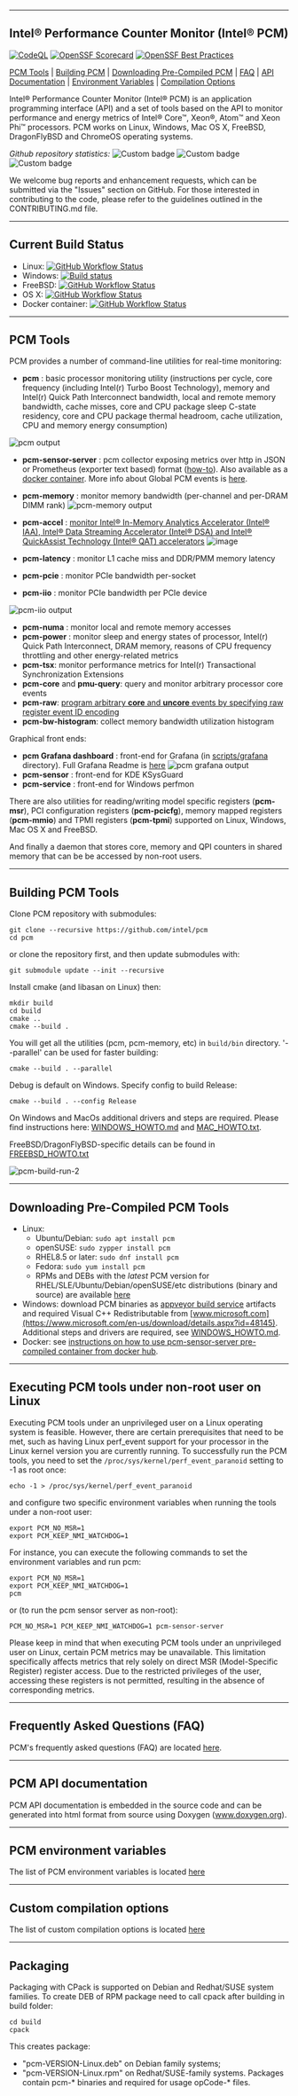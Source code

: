 --------------------------------------------------------------------------------
Intel&reg; Performance Counter Monitor (Intel&reg; PCM)
--------------------------------------------------------------------------------

[![CodeQL](https://github.com/intel/pcm/actions/workflows/codeql.yml/badge.svg?branch=master)](https://github.com/intel/pcm/security/code-scanning/tools/CodeQL/status)
[![OpenSSF Scorecard](https://api.securityscorecards.dev/projects/github.com/intel/pcm/badge)](https://securityscorecards.dev/viewer/?uri=github.com/intel/pcm)
[![OpenSSF Best Practices](https://www.bestpractices.dev/projects/8652/badge)](https://www.bestpractices.dev/projects/8652)

[PCM Tools](#pcm-tools) | [Building PCM](#building-pcm-tools) | [Downloading Pre-Compiled PCM](#downloading-pre-compiled-pcm-tools) | [FAQ](#frequently-asked-questions-faq) | [API Documentation](#pcm-api-documentation) | [Environment Variables](#pcm-environment-variables) | [Compilation Options](#custom-compilation-options)

Intel&reg; Performance Counter Monitor (Intel&reg; PCM) is an application programming interface (API) and a set of tools based on the API to monitor performance and energy metrics of Intel&reg; Core&trade;, Xeon&reg;, Atom&trade; and Xeon Phi&trade; processors. PCM works on Linux, Windows, Mac OS X, FreeBSD, DragonFlyBSD and ChromeOS operating systems.

*Github repository statistics:* ![Custom badge](https://img.shields.io/endpoint?url=https%3A%2F%2Fhetthbszh0.execute-api.us-east-2.amazonaws.com%2Fdefault%2Fpcm-clones) ![Custom badge](https://img.shields.io/endpoint?url=https%3A%2F%2F5urjfrshcd.execute-api.us-east-2.amazonaws.com%2Fdefault%2Fpcm-yesterday-clones) ![Custom badge](https://img.shields.io/endpoint?url=https%3A%2F%2Fcsqqh18g3l.execute-api.us-east-2.amazonaws.com%2Fdefault%2Fpcm-today-clones)

We welcome bug reports and enhancement requests, which can be submitted via the "Issues" section on GitHub. For those interested in contributing to the code, please refer to the guidelines outlined in the CONTRIBUTING.md file.

--------------------------------------------------------------------------------
Current Build Status
--------------------------------------------------------------------------------

- Linux: [![GitHub Workflow Status](https://img.shields.io/github/actions/workflow/status/intel/pcm/linux_make.yml?branch=master)](https://github.com/intel/pcm/actions/workflows/linux_make.yml?query=branch%3Amaster)
- Windows: [![Build status](https://ci.appveyor.com/api/projects/status/github/intel/pcm?branch=master&svg=true)](https://ci.appveyor.com/project/opcm/pcm)
- FreeBSD: [![GitHub Workflow Status](https://img.shields.io/github/actions/workflow/status/intel/pcm/freebsd_build.yml?branch=master)](https://github.com/intel/pcm/actions/workflows/freebsd_build.yml?query=branch%3Amaster)
- OS X: [![GitHub Workflow Status](https://img.shields.io/github/actions/workflow/status/intel/pcm/macosx_build.yml?branch=master)](https://github.com/intel/pcm/actions/workflows/macosx_build.yml?query=branch%3Amaster)
- Docker container: [![GitHub Workflow Status](https://img.shields.io/github/actions/workflow/status/intel/pcm/docker.yml?branch=master)](doc/DOCKER_README.md)

--------------------------------------------------------------------------------
PCM Tools
--------------------------------------------------------------------------------

PCM provides a number of command-line utilities for real-time monitoring:

- **pcm** : basic processor monitoring utility (instructions per cycle, core frequency (including Intel(r) Turbo Boost Technology), memory and Intel(r) Quick Path Interconnect bandwidth, local and remote memory bandwidth, cache misses, core and CPU package sleep C-state residency, core and CPU package thermal headroom, cache utilization, CPU and memory energy consumption)

![pcm output](https://github.com/intel/pcm/assets/25432609/88485ff5-dc7c-4a1c-974f-8396f03829dc)

- **pcm-sensor-server** : pcm collector exposing metrics over http in JSON or Prometheus (exporter text based) format ([how-to](doc/PCM-EXPORTER.md)). Also available as a [docker container](doc/DOCKER_README.md). More info about Global PCM events is [here](doc/PCM-SENSOR-SERVER-README.md).
- **pcm-memory** : monitor memory bandwidth (per-channel and per-DRAM DIMM rank)
![pcm-memory output](https://raw.githubusercontent.com/wiki/intel/pcm/pcm-memory.x.JPG)
- **pcm-accel** : [monitor Intel® In-Memory Analytics Accelerator (Intel® IAA), Intel® Data Streaming Accelerator (Intel® DSA) and Intel® QuickAssist Technology (Intel® QAT)  accelerators](doc/PCM_ACCEL_README.md)
![image](https://user-images.githubusercontent.com/25432609/218480696-42ade94f-e0c3-4000-9dd8-39a0e75a210e.png)

- **pcm-latency** : monitor L1 cache miss and DDR/PMM memory latency
- **pcm-pcie** : monitor PCIe bandwidth per-socket
- **pcm-iio** : monitor PCIe bandwidth per PCIe device

![pcm-iio output](https://raw.githubusercontent.com/wiki/intel/pcm/pcm-iio.png)
- **pcm-numa** : monitor local and remote memory accesses
- **pcm-power** : monitor sleep and energy states of processor, Intel(r) Quick Path Interconnect, DRAM memory, reasons of CPU frequency throttling and other energy-related metrics
- **pcm-tsx**: monitor performance metrics for Intel(r) Transactional Synchronization Extensions
- **pcm-core** and **pmu-query**: query and monitor arbitrary processor core events
- **pcm-raw**: [program arbitrary **core** and **uncore** events by specifying raw register event ID encoding](doc/PCM_RAW_README.md)
- **pcm-bw-histogram**: collect memory bandwidth utilization histogram

Graphical front ends:
- **pcm Grafana dashboard** :  front-end for Grafana (in [scripts/grafana](scripts/grafana) directory). Full Grafana Readme is [here](scripts/grafana/README.md)
![pcm grafana output](https://raw.githubusercontent.com/wiki/intel/pcm/pcm-dashboard.png)
- **pcm-sensor** :  front-end for KDE KSysGuard
- **pcm-service** :  front-end for Windows perfmon

There are also utilities for reading/writing model specific registers (**pcm-msr**), PCI configuration registers (**pcm-pcicfg**), memory mapped registers (**pcm-mmio**) and TPMI registers (**pcm-tpmi**) supported on Linux, Windows, Mac OS X and FreeBSD.

And finally a daemon that stores core, memory and QPI counters in shared memory that can be be accessed by non-root users.

--------------------------------------------------------------------------------
Building PCM Tools
--------------------------------------------------------------------------------

Clone PCM repository with submodules:

```
git clone --recursive https://github.com/intel/pcm
cd pcm
```

or clone the repository first, and then update submodules with:

```
git submodule update --init --recursive
```

Install cmake (and libasan on Linux) then:

```
mkdir build
cd build
cmake ..
cmake --build .
```
You will get all the utilities (pcm, pcm-memory, etc) in `build/bin` directory.
'--parallel' can be used for faster building:
```
cmake --build . --parallel
```
Debug is default on Windows. Specify config to build Release:
```
cmake --build . --config Release
```
On Windows and MacOs additional drivers and steps are required. Please find instructions here: [WINDOWS_HOWTO.md](doc/WINDOWS_HOWTO.md) and [MAC_HOWTO.txt](doc/MAC_HOWTO.txt).

FreeBSD/DragonFlyBSD-specific details can be found in [FREEBSD_HOWTO.txt](doc/FREEBSD_HOWTO.txt)

![pcm-build-run-2](https://user-images.githubusercontent.com/25432609/205663554-c4fa1724-6286-495a-9dbd-0104de3f535f.gif)

--------------------------------------------------------------------------------
Downloading Pre-Compiled PCM Tools
--------------------------------------------------------------------------------

- Linux:
  * Ubuntu/Debian: `sudo apt install pcm`
  * openSUSE: `sudo zypper install pcm`
  * RHEL8.5 or later: `sudo dnf install pcm` 
  * Fedora: `sudo yum install pcm`
  * RPMs and DEBs with the *latest* PCM version for RHEL/SLE/Ubuntu/Debian/openSUSE/etc distributions (binary and source) are available [here](https://software.opensuse.org/download/package?package=pcm&project=home%3Aopcm)
- Windows: download PCM binaries as [appveyor build service](https://ci.appveyor.com/project/opcm/pcm/history) artifacts and required Visual C++ Redistributable from [www.microsoft.com](https://www.microsoft.com/en-us/download/details.aspx?id=48145). Additional steps and drivers are required, see [WINDOWS_HOWTO.md](doc/WINDOWS_HOWTO.md).
- Docker: see [instructions on how to use pcm-sensor-server pre-compiled container from docker hub](doc/DOCKER_README.md).

--------------------------------------------------------------------------------
Executing PCM tools under non-root user on Linux
--------------------------------------------------------------------------------

Executing PCM tools under an unprivileged user on a Linux operating system is feasible. However, there are certain prerequisites that need to be met, such as having Linux perf_event support for your processor in the Linux kernel version you are currently running. To successfully run the PCM tools, you need to set the `/proc/sys/kernel/perf_event_paranoid` setting to -1 as root once:

```
echo -1 > /proc/sys/kernel/perf_event_paranoid
```

and configure two specific environment variables when running the tools under a non-root user:

```
export PCM_NO_MSR=1
export PCM_KEEP_NMI_WATCHDOG=1
```

For instance, you can execute the following commands to set the environment variables and run pcm:

```
export PCM_NO_MSR=1
export PCM_KEEP_NMI_WATCHDOG=1
pcm
```

or (to run the pcm sensor server as non-root):

```
PCM_NO_MSR=1 PCM_KEEP_NMI_WATCHDOG=1 pcm-sensor-server
```

Please keep in mind that when executing PCM tools under an unprivileged user on Linux, certain PCM metrics may be unavailable. This limitation specifically affects metrics that rely solely on direct MSR (Model-Specific Register) register access. Due to the restricted privileges of the user, accessing these registers is not permitted, resulting in the absence of corresponding metrics.

--------------------------------------------------------------------------------
Frequently Asked Questions (FAQ)
--------------------------------------------------------------------------------

PCM's frequently asked questions (FAQ) are located [here](doc/FAQ.md).

--------------------------------------------------------------------------------
PCM API documentation
--------------------------------------------------------------------------------

PCM API documentation is embedded in the source code and can be generated into html format from source using Doxygen (www.doxygen.org).

--------------------------------------------------------------------------------
PCM environment variables
--------------------------------------------------------------------------------

The list of PCM environment variables is located [here](doc/ENVVAR_README.md)

--------------------------------------------------------------------------------
Custom compilation options
--------------------------------------------------------------------------------
The list of custom compilation options is located [here](doc/CUSTOM-COMPILE-OPTIONS.md)

--------------------------------------------------------------------------------
Packaging
--------------------------------------------------------------------------------
Packaging with CPack is supported on Debian and Redhat/SUSE system families.
To create DEB of RPM package need to call cpack after building in build folder:
```
cd build
cpack
```
This creates package:
- "pcm-VERSION-Linux.deb" on Debian family systems;
- "pcm-VERSION-Linux.rpm" on Redhat/SUSE-family systems.
Packages contain pcm-\* binaries and required for usage opCode-\* files.
